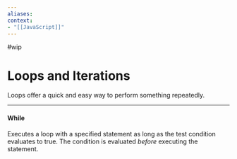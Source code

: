 ```yaml
---
aliases:
context:
- "[[JavaScript]]"
---
```


#wip

# Loops and Iterations

Loops offer a quick and easy way to perform something repeatedly.

---
#### While
Executes a loop with a specified statement as long as the test condition evaluates to true.
The condition is evaluated *before* executing the statement.